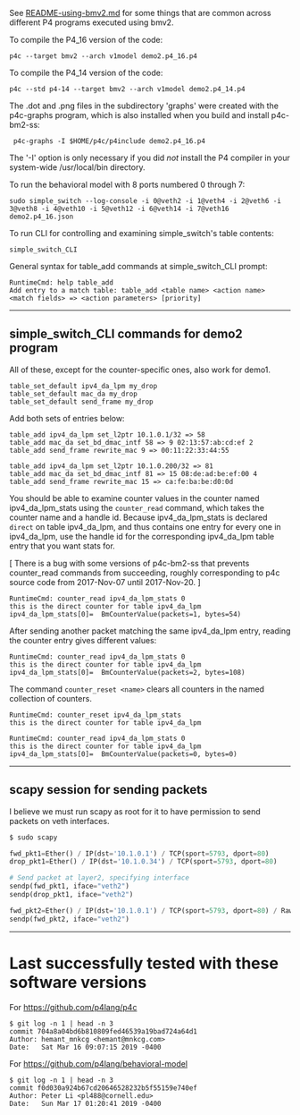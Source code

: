 See [README-using-bmv2.md](../README-using-bmv2.md) for some things
that are common across different P4 programs executed using bmv2.

To compile the P4_16 version of the code:

    p4c --target bmv2 --arch v1model demo2.p4_16.p4

To compile the P4_14 version of the code:

    p4c --std p4-14 --target bmv2 --arch v1model demo2.p4_14.p4

The .dot and .png files in the subdirectory 'graphs' were created with
the p4c-graphs program, which is also installed when you build and
install p4c-bm2-ss:

     p4c-graphs -I $HOME/p4c/p4include demo2.p4_16.p4

The '-I' option is only necessary if you did _not_ install the P4
compiler in your system-wide /usr/local/bin directory.

To run the behavioral model with 8 ports numbered 0 through 7:

    sudo simple_switch --log-console -i 0@veth2 -i 1@veth4 -i 2@veth6 -i 3@veth8 -i 4@veth10 -i 5@veth12 -i 6@veth14 -i 7@veth16 demo2.p4_16.json

To run CLI for controlling and examining simple_switch's table
contents:

    simple_switch_CLI

General syntax for table_add commands at simple_switch_CLI prompt:

    RuntimeCmd: help table_add
    Add entry to a match table: table_add <table name> <action name> <match fields> => <action parameters> [priority]

----------------------------------------------------------------------
simple_switch_CLI commands for demo2 program
----------------------------------------------------------------------

All of these, except for the counter-specific ones, also work for
demo1.

    table_set_default ipv4_da_lpm my_drop
    table_set_default mac_da my_drop
    table_set_default send_frame my_drop

Add both sets of entries below:

    table_add ipv4_da_lpm set_l2ptr 10.1.0.1/32 => 58
    table_add mac_da set_bd_dmac_intf 58 => 9 02:13:57:ab:cd:ef 2
    table_add send_frame rewrite_mac 9 => 00:11:22:33:44:55

    table_add ipv4_da_lpm set_l2ptr 10.1.0.200/32 => 81
    table_add mac_da set_bd_dmac_intf 81 => 15 08:de:ad:be:ef:00 4
    table_add send_frame rewrite_mac 15 => ca:fe:ba:be:d0:0d

You should be able to examine counter values in the counter named
ipv4_da_lpm_stats using the `counter_read` command, which takes the
counter name and a handle id.  Because ipv4_da_lpm_stats is declared
`direct` on table ipv4_da_lpm, and thus contains one entry for every
one in ipv4_da_lpm, use the handle id for the corresponding
ipv4_da_lpm table entry that you want stats for.

[ There is a bug with some versions of p4c-bm2-ss that prevents
counter_read commands from succeeding, roughly corresponding to p4c
source code from 2017-Nov-07 until 2017-Nov-20. ]

    RuntimeCmd: counter_read ipv4_da_lpm_stats 0
    this is the direct counter for table ipv4_da_lpm
    ipv4_da_lpm_stats[0]=  BmCounterValue(packets=1, bytes=54)

After sending another packet matching the same ipv4_da_lpm entry,
reading the counter entry gives different values:

    RuntimeCmd: counter_read ipv4_da_lpm_stats 0
    this is the direct counter for table ipv4_da_lpm
    ipv4_da_lpm_stats[0]=  BmCounterValue(packets=2, bytes=108)

The command `counter_reset <name>` clears all counters in the named
collection of counters.

    RuntimeCmd: counter_reset ipv4_da_lpm_stats
    this is the direct counter for table ipv4_da_lpm

    RuntimeCmd: counter_read ipv4_da_lpm_stats 0
    this is the direct counter for table ipv4_da_lpm
    ipv4_da_lpm_stats[0]=  BmCounterValue(packets=0, bytes=0)

----------------------------------------------------------------------
scapy session for sending packets
----------------------------------------------------------------------
I believe we must run scapy as root for it to have permission to send
packets on veth interfaces.

```bash
$ sudo scapy
```

```python
fwd_pkt1=Ether() / IP(dst='10.1.0.1') / TCP(sport=5793, dport=80)
drop_pkt1=Ether() / IP(dst='10.1.0.34') / TCP(sport=5793, dport=80)

# Send packet at layer2, specifying interface
sendp(fwd_pkt1, iface="veth2")
sendp(drop_pkt1, iface="veth2")

fwd_pkt2=Ether() / IP(dst='10.1.0.1') / TCP(sport=5793, dport=80) / Raw('The quick brown fox jumped over the lazy dog.')
sendp(fwd_pkt2, iface="veth2")
```

----------------------------------------

# Last successfully tested with these software versions

For https://github.com/p4lang/p4c

```
$ git log -n 1 | head -n 3
commit 704a8a04bd6b810809fed46539a19bad724a64d1
Author: hemant_mnkcg <hemant@mnkcg.com>
Date:   Sat Mar 16 09:07:15 2019 -0400
```

For https://github.com/p4lang/behavioral-model

```
$ git log -n 1 | head -n 3
commit f0d030a924b67cd20646528232b5f55159e740ef
Author: Peter Li <pl488@cornell.edu>
Date:   Sun Mar 17 01:20:41 2019 -0400
```

